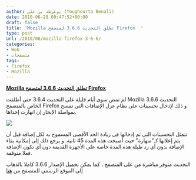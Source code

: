 ```yaml
---
author: يوغرطة بن علي (Youghourta Benali)
date: 2010-06-28 09:47:52+00:00
draft: false
title: 'Mozilla تطلق التحديث 3.6.6 لمتصفح Firefox  '
type: post
url: /2010/06/mozilla-firefox-3-6-6/
categories:
- Web
- متصفحات
tags:
- Firefox
- Mozilla
---
```


**[Mozilla تطلق التحديث 3.6.6 لمتصفح Firefox](https://www.it-scoop.com/2010/06/mozilla-firefox-3-6-6)**




لم تمض سوى أيام قليلة على التحديث 3.6.4 حتى أطلقت Mozilla التحديث 3.6.6 الخاص بالمتصفح Firefox و ذلك لإدخال تحسينات على نظام عزل الإضافات التي تمسح بمواصلة الإبحار إن انهارت إحداها.




[![](https://www.it-scoop.com/wp-content/uploads/2010/01/firefox-3.6.png)
](https://www.it-scoop.com/2010/06/mozilla-firefox-3-6-6)


تتمثل التحسينات التي تم إدخالها في زيادة الحد الأقصى المسموح به لكل إضافة قبل أن يتم إعلانها كـ"منهارة" حيث أصبحت هذه المدة 45 ثانية. و يرجع ذلك إلى إمكانية بقاء الإضافة بدون أي رد طيلة هذه المدة خاصة على الأجهزة القديمة دون أي تكون الإضافة فعلا متوقفة.

التحديث متوفر مباشرة من على المتصفح ، كما يمكن تحميل الإصدار 3.6.6 كاملا بالذهاب إلى الموقع الرسمي للمتصفح من [هنا](http://www.mozilla-europe.org/en/firefox/)
